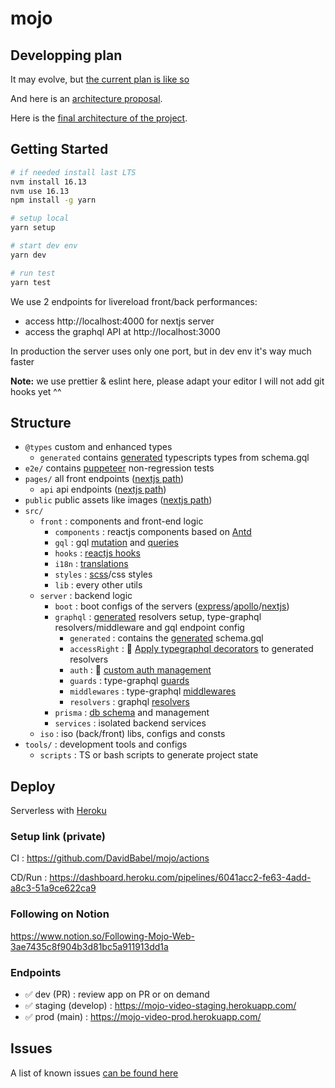 # mojo

## Developping plan

It may evolve, but [the current plan is like so](./PLAN.md)

And here is an [architecture proposal](./tools/ressources/images/archi-proposal.drawio.png).

Here is the [final architecture of the project](./tools/ressources/images/archi.drawio.png).

## Getting Started

```bash
# if needed install last LTS
nvm install 16.13
nvm use 16.13
npm install -g yarn

# setup local
yarn setup

# start dev env
yarn dev

# run test
yarn test
```

We use 2 endpoints for livereload front/back performances:

- access http://localhost:4000 for nextjs server
- access the graphql API at http://localhost:3000

In production the server uses only one port, but in dev env it's way much faster

**Note:** we use prettier & eslint here, please adapt your editor
I will not add git hooks yet ^^

## Structure

- `@types` custom and enhanced types
  - `generated` contains [generated](https://www.graphql-code-generator.com/) typescripts types from schema.gql
- `e2e/` contains [puppeteer](https://pptr.dev/) non-regression tests
- `pages/` all front endpoints ([nextjs path](https://nextjs.org/docs/basic-features/pages))
  - `api` api endpoints ([nextjs path](https://nextjs.org/docs/api-routes/introduction))
- `public` public assets like images ([nextjs path](https://nextjs.org/docs/basic-features/static-file-serving))
- `src/`
  - `front` : components and front-end logic
    - `components` : reactjs components based on [Antd](https://ant.design/)
    - `gql` : gql [mutation](https://www.apollographql.com/docs/react/data/mutations/#executing-a-mutation) and [queries](https://www.apollographql.com/docs/react/data/queries/#executing-a-query)
    - `hooks` : [reactjs hooks](https://reactjs.org/docs/hooks-intro.html)
    - `i18n` : [translations](https://react.i18next.com/)
    - `styles` : [scss](https://sass-lang.com/documentation)/css styles
    - `lib` : every other utils
  - `server` : backend logic
    - `boot` : boot configs of the servers ([express](https://expressjs.com/fr/4x/api.html)/[apollo](https://www.apollographql.com/docs/apollo-server/)/[nextjs](https://nextjs.org/))
    - `graphql` : [generated](https://prisma.typegraphql.com/docs/intro) resolvers setup, type-graphql resolvers/middleware and gql endpoint config
      - `generated` : contains the [generated](https://typegraphql.com/docs/emit-schema.html) schema.gql
      - `accessRight` : 🚧 [Apply typegraphql decorators](https://prisma.typegraphql.com/docs/advanced/additional-decorators/#additional-decorators-for-prisma-schema-resolvers) to generated resolvers
      - `auth` : 🚧 [custom auth management](https://typegraphql.com/docs/authorization.html)
      - `guards` : type-graphql [guards](https://typegraphql.com/docs/next/middlewares.html)
      - `middlewares` : type-graphql [middlewares](https://typegraphql.com/docs/next/middlewares.html)
      - `resolvers` : graphql [resolvers](https://typegraphql.com/docs/next/resolvers.html)
    - `prisma` : [db schema](https://www.prisma.io/) and management
    - `services` : isolated backend services
  - `iso` : iso (back/front) libs, configs and consts
- `tools/` : development tools and configs
  - `scripts` : TS or bash scripts to generate project state

## Deploy

Serverless with [Heroku](https://dashboard.heroku.com/pipelines/6041acc2-fe63-4add-a8c3-51a9ce622ca9)

### Setup link (private)

CI : https://github.com/DavidBabel/mojo/actions

CD/Run : https://dashboard.heroku.com/pipelines/6041acc2-fe63-4add-a8c3-51a9ce622ca9

### Following on Notion

https://www.notion.so/Following-Mojo-Web-3ae7435c8f904b3d81bc5a911913dd1a

### Endpoints

- ✅ dev (PR) : review app on PR or on demand
- ✅ staging (develop) : https://mojo-video-staging.herokuapp.com/
- ✅ prod (main) : https://mojo-video-prod.herokuapp.com/

## Issues

A list of known issues [can be found here](./ISSUES.md)
